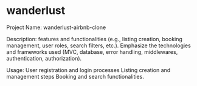 # wanderlust
Project Name: wanderlust-airbnb-clone

Description:
features and functionalities (e.g., listing creation, booking management, user roles, search filters, etc.).
Emphasize the technologies and frameworks used (MVC, database, error handling, middlewares, authentication, authorization).

Usage:
User registration and login processes
Listing creation and management steps
Booking and search functionalities.
